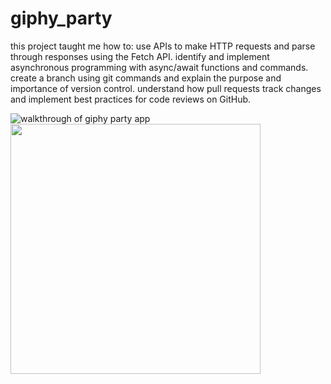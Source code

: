 # giphy_party

this project taught me how to:
use APIs to make HTTP requests and parse through responses using the Fetch API.
identify and implement asynchronous programming with async/await functions and commands.
create a branch using git commands and explain the purpose and importance of version control.
understand how pull requests track changes and implement best practices for code reviews on GitHub.

![walkthrough of giphy party app](http://g.recordit.co/T0qEzMU8Mt.gif)
<img src="http://g.recordit.co/T0qEzMU8Mt.gif" width="400">
